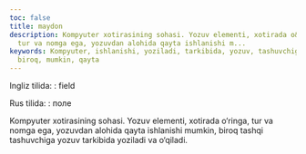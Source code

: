 ```yaml
---
toc: false
title: maydon
description: Kompyuter xotirasining sohasi. Yozuv elementi, xotirada o&lsquo;ringa,
  tur va nomga ega, yozuvdan alohida qayta ishlanishi m...
keywords: Kompyuter, ishlanishi, yoziladi, tarkibida, yozuv, tashuvchiga, tashqi,
  biroq, mumkin, qayta
---
```


Ingliz tilida:
:   field

Rus tilida:
:   поле

Kompyuter xotirasining sohasi. Yozuv elementi, xotirada o‘ringa, tur va nomga ega, yozuvdan alohida qayta ishlanishi mumkin, biroq tashqi tashuvchiga yozuv tarkibida yoziladi va o‘qiladi.
